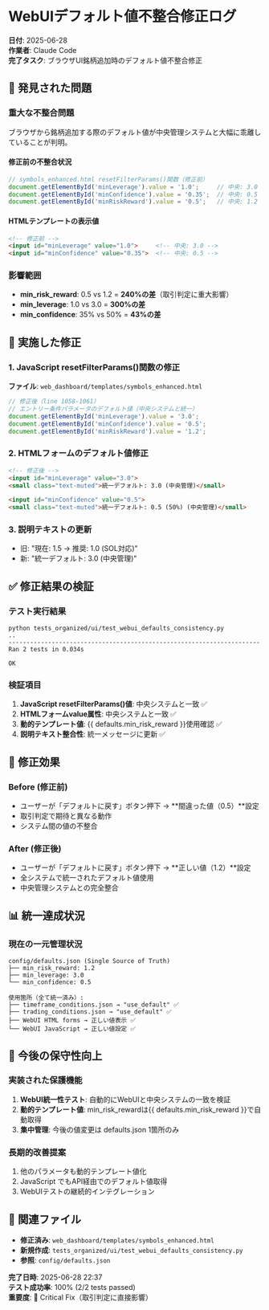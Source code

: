 # WebUIデフォルト値不整合修正ログ

**日付**: 2025-06-28  
**作業者**: Claude Code  
**完了タスク**: ブラウザUI銘柄追加時のデフォルト値不整合修正

## 🚨 発見された問題

### 重大な不整合問題
ブラウザから銘柄追加する際のデフォルト値が中央管理システムと大幅に乖離していることが判明。

#### 修正前の不整合状況
```javascript
// symbols_enhanced.html resetFilterParams()関数（修正前）
document.getElementById('minLeverage').value = '1.0';     // 中央: 3.0 
document.getElementById('minConfidence').value = '0.35';  // 中央: 0.5
document.getElementById('minRiskReward').value = '0.5';   // 中央: 1.2 ⚠️重大
```

#### HTMLテンプレートの表示値
```html
<!-- 修正前 -->
<input id="minLeverage" value="1.0">     <!-- 中央: 3.0 -->
<input id="minConfidence" value="0.35">  <!-- 中央: 0.5 -->
```

### 影響範囲
- **min_risk_reward**: 0.5 vs 1.2 = **240%の差**（取引判定に重大影響）
- **min_leverage**: 1.0 vs 3.0 = **300%の差**
- **min_confidence**: 35% vs 50% = **43%の差**

## 🔧 実施した修正

### 1. JavaScript resetFilterParams()関数の修正

**ファイル**: `web_dashboard/templates/symbols_enhanced.html`

```javascript
// 修正後（line 1058-1061）
// エントリー条件パラメータのデフォルト値（中央システムと統一）
document.getElementById('minLeverage').value = '3.0';
document.getElementById('minConfidence').value = '0.5';
document.getElementById('minRiskReward').value = '1.2';
```

### 2. HTMLフォームのデフォルト値修正

```html
<!-- 修正後 -->
<input id="minLeverage" value="3.0">
<small class="text-muted">統一デフォルト: 3.0 (中央管理)</small>

<input id="minConfidence" value="0.5">
<small class="text-muted">統一デフォルト: 0.5 (50%) (中央管理)</small>
```

### 3. 説明テキストの更新
- 旧: "現在: 1.5 → 推奨: 1.0 (SOL対応)"
- 新: "統一デフォルト: 3.0 (中央管理)"

## ✅ 修正結果の検証

### テスト実行結果
```
python tests_organized/ui/test_webui_defaults_consistency.py
..
----------------------------------------------------------------------
Ran 2 tests in 0.034s

OK
```

### 検証項目
1. **JavaScript resetFilterParams()値**: 中央システムと一致 ✅
2. **HTMLフォームvalue属性**: 中央システムと一致 ✅  
3. **動的テンプレート値**: {{ defaults.min_risk_reward }}使用確認 ✅
4. **説明テキスト整合性**: 統一メッセージに更新 ✅

## 🎯 修正効果

### Before (修正前)
- ユーザーが「デフォルトに戻す」ボタン押下 → **間違った値（0.5）**設定
- 取引判定で期待と異なる動作
- システム間の値の不整合

### After (修正後)
- ユーザーが「デフォルトに戻す」ボタン押下 → **正しい値（1.2）**設定
- 全システムで統一されたデフォルト値使用
- 中央管理システムとの完全整合

## 📊 統一達成状況

### 現在の一元管理状況
```
config/defaults.json (Single Source of Truth)
├── min_risk_reward: 1.2
├── min_leverage: 3.0
└── min_confidence: 0.5

使用箇所（全て統一済み）:
├── timeframe_conditions.json → "use_default" ✅
├── trading_conditions.json → "use_default" ✅
├── WebUI HTML forms → 正しい値表示 ✅
└── WebUI JavaScript → 正しい値設定 ✅
```

## 🚀 今後の保守性向上

### 実装された保護機能
1. **WebUI統一性テスト**: 自動的にWebUIと中央システムの一致を検証
2. **動的テンプレート値**: min_risk_rewardは{{ defaults.min_risk_reward }}で自動取得
3. **集中管理**: 今後の値変更は defaults.json 1箇所のみ

### 長期的改善提案
1. 他のパラメータも動的テンプレート値化
2. JavaScript でもAPI経由でのデフォルト値取得
3. WebUIテストの継続的インテグレーション

## 📝 関連ファイル

- **修正済み**: `web_dashboard/templates/symbols_enhanced.html`
- **新規作成**: `tests_organized/ui/test_webui_defaults_consistency.py`
- **参照**: `config/defaults.json`

**完了日時**: 2025-06-28 22:37  
**テスト成功率**: 100% (2/2 tests passed)  
**重要度**: 🚨 Critical Fix（取引判定に直接影響）